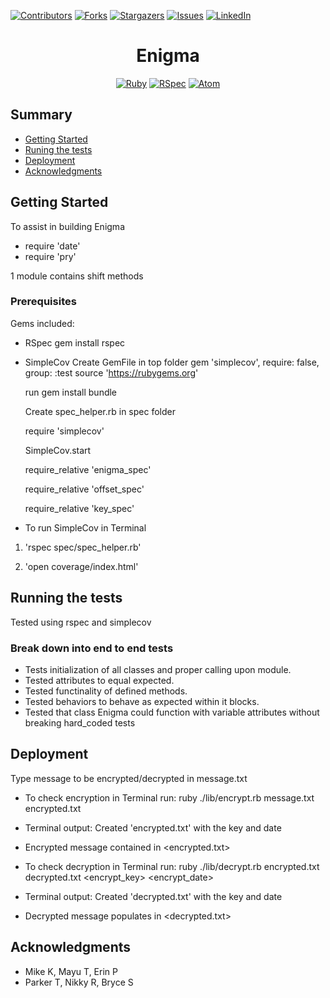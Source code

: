 [![Contributors][contributors-shield]][contributors-url]
[![Forks][forks-shield]][forks-url]
[![Stargazers][stars-shield]][stars-url]
[![Issues][issues-shield]][issues-url]
[![LinkedIn][linkedin-shield]][linkedin-url]

<h1 align="center">Enigma</h1>

<div align="center">

[![Ruby][Ruby]][Ruby-url] [![RSpec][RSpec]][RSpec-url] [![Atom][Atom]][Atom-url]

</div>

## Summary

  - [Getting Started](#getting-started)
  - [Runing the tests](#running-the-tests)
  - [Deployment](#deployment)
  - [Acknowledgments](#acknowledgments)

## Getting Started

To assist in building Enigma
- require 'date'
- require 'pry'

1 module contains shift methods

### Prerequisites

Gems included:

- RSpec
gem install rspec

- SimpleCov
Create GemFile in top folder
gem 'simplecov', require: false, group: :test
source 'https://rubygems.org'

    run gem install bundle

    Create spec_helper.rb in spec folder

    require 'simplecov'

    SimpleCov.start

    require_relative 'enigma_spec'

    require_relative 'offset_spec'

    require_relative 'key_spec'

- To run SimpleCov in Terminal

1. 'rspec spec/spec_helper.rb'

2. 'open coverage/index.html'

## Running the tests

Tested using rspec and simplecov

### Break down into end to end tests

- Tests initialization of all classes and proper calling upon module.
- Tested attributes to equal expected.
- Tested functinality of defined methods.
- Tested behaviors to behave as expected within it blocks.
- Tested that class Enigma could function with variable attributes without breaking hard_coded tests

## Deployment

Type message to be encrypted/decrypted in message.txt

- To check encryption in Terminal run:
ruby ./lib/encrypt.rb message.txt encrypted.txt
- Terminal output:
Created 'encrypted.txt' with the key <key> and date <date>
- Encrypted message contained in <encrypted.txt>

- To check decryption in Terminal run:
ruby ./lib/decrypt.rb encrypted.txt decrypted.txt <encrypt_key> <encrypt_date>
- Terminal output:
Created 'decrypted.txt' with the key <key> and date <date>
- Decrypted message populates in <decrypted.txt>

## Acknowledgments

  - Mike K, Mayu T, Erin P
  - Parker T, Nikky R, Bryce S
  
<!-- MARKDOWN LINKS & IMAGES -->
<!-- https://www.markdownguide.org/basic-syntax/#reference-style-links -->
[contributors-shield]: https://img.shields.io/github/contributors/AMSterling/enigma.svg?style=for-the-badge
[contributors-url]: https://github.com/AMSterling/viewing_party_lite/graphs/contributors
[forks-shield]: https://img.shields.io/github/forks/AMSterling/viewing_party_lite.svg?style=for-the-badge
[forks-url]: https://github.com/AMSterling/enigma/network/members
[stars-shield]: https://img.shields.io/github/stars/AMSterling/enigma.svg?style=for-the-badge
[stars-url]: https://github.com/AMSterling/enigma/stargazers
[issues-shield]: https://img.shields.io/github/issues/AMSterling/enigma.svg?style=for-the-badge
[issues-url]: https://github.com/AMSterling/enigma/issues
[license-shield]: https://img.shields.io/github/license/AMSterling/enigma.svg?style=for-the-badge
[license-url]: https://github.com/AMSterling/enigma/blob/master/LICENSE.txt
[linkedin-shield]: https://img.shields.io/badge/-LinkedIn-black.svg?style=for-the-badge&logo=linkedin&colorB=555
[linkedin-url]: https://linkedin.com/in/sterling-316a6223a/

[Atom]: https://img.shields.io/badge/Atom-66595C?style=for-the-badge&logo=Atom&logoColor=white
[Atom-url]: https://atom.io/

[Bootstrap]: https://img.shields.io/badge/bootstrap-%23563D7C.svg?style=for-the-badge&logo=bootstrap&logoColor=white
[Bootstrap-url]: https://getbootstrap.com/

[CircleCI]: https://img.shields.io/badge/circle%20ci-%23161616.svg?style=for-the-badge&logo=circleci&logoColor=white
[CircleCI-url]: https://circleci.com/developer

[CSS]: 	https://img.shields.io/badge/CSS-239120?&style=for-the-badge&logo=css3&logoColor=white
[CSS-url]: https://en.wikipedia.org/wiki/CSS

[Fly]: https://custom-icon-badges.demolab.com/badge/Fly-DCDCDC?style=for-the-badge&logo=fly-io
[Fly-url]: https://fly.io/

[GitHub Badge]: https://img.shields.io/badge/GitHub-100000?style=for-the-badge&logo=github&logoColor=white
[GitHub-url]: https://github.com/<Username>/

[Heroku]: https://img.shields.io/badge/Heroku-430098?style=for-the-badge&logo=heroku&logoColor=white
[Heroku-url]: https://www.heroku.com/

[HTML5]: https://img.shields.io/badge/html5-%23E34F26.svg?style=for-the-badge&logo=html5&logoColor=white
[HTML5-url]: https://en.wikipedia.org/wiki/HTML5

[JavaScript]: https://img.shields.io/badge/javascript-%23323330.svg?style=for-the-badge&logo=javascript&logoColor=%23F7DF1E
[JavaScript-url]: https://www.javascript.com/

[jQuery]: https://img.shields.io/badge/jquery-%230769AD.svg?style=for-the-badge&logo=jquery&logoColor=white
[jQuery-url]: https://github.com/rails/jquery-rails

[LinkedIn Badge]: https://img.shields.io/badge/LinkedIn-0077B5?style=for-the-badge&logo=linkedin&logoColor=white
[LinkedIn-url]: https://www.linkedin.com/in/<Username>/

[Miro]: https://img.shields.io/badge/Miro-050038?style=for-the-badge&logo=Miro&logoColor=white
[Miro-url]: https://miro.com/

[PostgreSQL]: https://img.shields.io/badge/PostgreSQL-316192?style=for-the-badge&logo=postgresql&logoColor=white
[PostgreSQL-url]: https://www.postgresql.org/

[Postman]: https://img.shields.io/badge/Postman-FF6C37?style=for-the-badge&logo=postman&logoColor=white
[Postman-url]: https://web.postman.co/

[Rails]: https://img.shields.io/badge/rails-%23CC0000.svg?style=for-the-badge&logo=ruby-on-rails&logoColor=white
[Rails-url]: https://rubyonrails.org/

[RSpec]: https://custom-icon-badges.demolab.com/badge/RSpec-fffcf7?style=for-the-badge&logo=rspec
[RSpec-url]: https://rspec.info/

[RuboCop]: https://img.shields.io/badge/RuboCop-000?logo=rubocop&logoColor=fff&style=for-the-badge
[RuboCop-url]: https://docs.rubocop.org/rubocop-rails/index.html

[Ruby]: https://img.shields.io/badge/Ruby-000000?style=for-the-badge&logo=ruby&logoColor=CC342D
[Ruby-url]: https://www.ruby-lang.org/en/

[Visual Studio Code]: https://img.shields.io/badge/Visual%20Studio%20Code-0078d7.svg?style=for-the-badge&logo=visual-studio-code&logoColor=white
[Visual Studio Code-url]: https://code.visualstudio.com/

[bcrypt-docs]: https://github.com/bcrypt-ruby/bcrypt-ruby
[capybara-docs]: https://github.com/teamcapybara/capybara
[factory_bot_rails-docs]: https://github.com/thoughtbot/factory_bot_rails
[faker-docs]: https://github.com/faker-ruby/faker
[faraday-docs]: https://lostisland.github.io/faraday/
[figaro-docs]: https://github.com/laserlemon/figaro
[jsonapi-serializer-docs]: https://github.com/jsonapi-serializer/jsonapi-serializer
[launchy-docs]: https://www.rubydoc.info/gems/launchy/2.2.0
[omniauth-google-oauth2-docs]: https://github.com/zquestz/omniauth-google-oauth2
[orderly-docs]: https://github.com/jmondo/orderly
[pry-docs]: https://github.com/pry/pry
[rspec-rails-docs]: https://github.com/rspec/rspec-rails
[shoulda-matchers-docs]: https://github.com/thoughtbot/shoulda-matchers
[simplecov-docs]: https://github.com/simplecov-ruby/simplecov
[vcr-docs]: https://github.com/vcr/vcr
[webmock-docs]: https://github.com/bblimke/webmock
